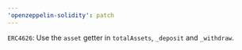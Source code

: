 ```yaml
---
'openzeppelin-solidity': patch
---
```


`ERC4626`: Use the `asset` getter in `totalAssets`, `_deposit` and `_withdraw`.
